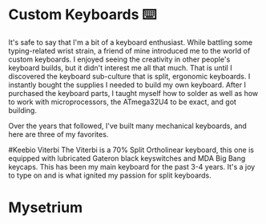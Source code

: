 # Custom Keyboards ⌨️
It's safe to say that I'm a bit of a keyboard enthusiast. 
While battling some typing-related wrist strain, a friend of mine introduced me to the world of custom keyboards.
I enjoyed seeing the creativity in other people's keyboard builds, but it didn't interest me all that much.
That is until I discovered the keyboard sub-culture that is split, ergonomic keyboards. 
I instantly bought the supplies I needed to build my own keyboard.
After I purchased the keyboard parts, I taught myself how to solder as well as how to work with microprocessors, the ATmega32U4 to be exact, and got building.

Over the years that followed, I've built many mechanical keyboards, and here are three of my favorites.

#Keebio Viterbi
The Viterbi is a 70% Split Ortholinear keyboard, 
this one is equipped with lubricated Gateron black keyswitches and MDA Big Bang keycaps.
This has been my main keyboard for the past 3-4 years. 
It's a joy to type on and is what ignited my passion for split keyboards.

# Mysetrium

